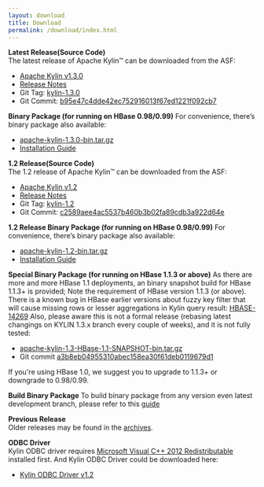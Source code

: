 ```yaml
---
layout: download
title: Download
permalink: /download/index.html
---
```


__Latest Release(Source Code)__  
The latest release of Apache Kylin™ can be downloaded from the ASF:

* [Apache Kylin v1.3.0](http://www.apache.org/dyn/closer.cgi/kylin/apache-kylin-1.3.0/)
* [Release Notes](http://kylin.apache.org/docs/release_notes.html)
* Git Tag: [kylin-1.3.0](https://github.com/apache/kylin/tree/kylin-1.3.0)
* Git Commit: [b95e47c4dde42ec752916013f67ed1221f092cb7](https://github.com/apache/kylin/commit/b95e47c4dde42ec752916013f67ed1221f092cb7)

__Binary Package (for running on HBase 0.98/0.99)__
For convenience, there’s binary package also available: 

* [apache-kylin-1.3.0-bin.tar.gz](https://dist.apache.org/repos/dist/release/kylin/apache-kylin-1.3.0/apache-kylin-1.3.0-bin.tar.gz)
* [Installation Guide](http://kylin.apache.org/docs/install)

__1.2 Release(Source Code)__  
The 1.2 release of Apache Kylin™ can be downloaded from the ASF:

* [Apache Kylin v1.2](http://www.apache.org/dyn/closer.cgi/kylin/apache-kylin-1.2/)
* [Release Notes](http://kylin.apache.org/docs/release_notes.html)
* Git Tag: [kylin-1.2](https://github.com/apache/kylin/tree/kylin-1.2)
* Git Commit: [c2589aee4ac5537b460b3b02fa89cdb3a922d64e](https://github.com/apache/kylin/commit/c2589aee4ac5537b460b3b02fa89cdb3a922d64e)

__1.2 Release Binary Package (for running on HBase 0.98/0.99)__
For convenience, there’s binary package also available: 

* [apache-kylin-1.2-bin.tar.gz](https://dist.apache.org/repos/dist/release/kylin/apache-kylin-1.2/apache-kylin-1.2-bin.tar.gz)
* [Installation Guide](http://kylin.apache.org/docs/install)

__Special Binary Package (for running on HBase 1.1.3 or above)__
As there are more and more HBase 1.1 deployments, an binary snapshot build for HBase 1.1.3+ is provided; 
Note the requirement of HBase version 1.1.3 (or above). There is a known bug in HBase earlier versions about fuzzy key filter that will cause
missing rows or lesser aggregations in Kylin query result: [HBASE-14269](https://issues.apache.org/jira/browse/HBASE-14269)
Also, please aware this is not a formal release (rebasing latest changings on KYLIN 1.3.x branch every couple of weeks), and it is not fully tested:

* [apache-kylin-1.3-HBase-1.1-SNAPSHOT-bin.tar.gz](https://dist.apache.org/repos/dist/dev/kylin/apache-kylin-1.3-snapshot/apache-kylin-1.3-HBase-1.1-SNAPSHOT-bin.tar.gz)
* Git commit [a3b8eb04955310abec158ea30f61deb0119679d1](https://github.com/apache/kylin/commit/a3b8eb04955310abec158ea30f61deb0119679d1) 

If you're using HBase 1.0, we suggest you to upgrade to 1.1.3+ or downgrade to 0.98/0.99.

__Build Binary Package__
To build binary package from any version even latest development branch, please refer to this [guide](https://kylin.apache.org/development/howto_package.html)

__Previous Release__  
 Older releases may be found in the [archives](https://archive.apache.org/dist/kylin/).
    
__ODBC Driver__  
Kylin ODBC driver requires [Microsoft Visual C++ 2012 Redistributable](http://www.microsoft.com/en-us/download/details.aspx?id=30679) installed first. 
And Kylin ODBC Driver could be downloaded here: 

* [Kylin ODBC Driver v1.2](http://kylin.apache.org/download/KylinODBCDriver-1.2.zip)


